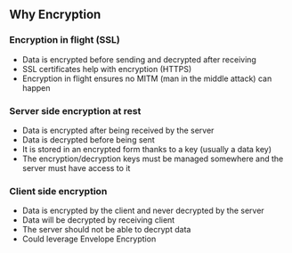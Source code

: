 ## Why Encryption

### Encryption in flight (SSL)

- Data is encrypted before sending and decrypted after receiving
- SSL certificates help with encryption (HTTPS)
- Encryption in flight ensures no MITM (man in the middle attack) can happen

### Server side encryption at rest
- Data is encrypted after being received by the server
- Data is decrypted before being sent
- It is stored  in an encrypted form thanks to a key (usually a data key)
- The encryption/decryption keys must be managed somewhere and the server must have access to it

### Client side encryption

 - Data is encrypted by the client and never decrypted by the server
 - Data will be decrypted by receiving client
 - The server should not be able to decrypt data
 - Could leverage Envelope Encryption
